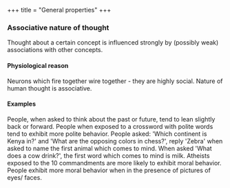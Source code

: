 +++
title = "General properties"
+++

### Associative nature of thought
Thought about a certain concept is influenced strongly by (possibly weak) associations with other concepts.

#### Physiological reason
Neurons which fire together wire together - they are highly social. Nature of human thought is associative.

#### Examples
People, when asked to think about the past or future, tend to lean slightly back or forward. People when exposed to a crossword with polite words tend to exhibit more polite behavior. People asked: 'Which continent is Kenya in?' and 'What are the opposing colors in chess?', reply 'Zebra' when asked to name the first animal which comes to mind. When asked 'What does a cow drink?', the first word which comes to mind  is milk. Atheists exposed to the 10 commandments are more likely to exhibit moral behavior. People exhibit more moral behavior when in the presence of pictures of eyes/ faces.
